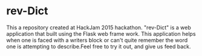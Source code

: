 # rev-Dict
This a repository created at HackJam 2015 hackathon. "rev-Dict" is a web application that built using the Flask web frame work.
This application helps when one is faced with a writers block or can't quite remember the word one is attempting to describe.Feel free to try it out, and give us feed back.
